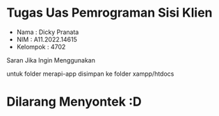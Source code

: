 # Tugas Uas Pemrograman Sisi Klien
- Nama : Dicky Pranata
- NIM  : A11.2022.14615
- Kelompok : 4702

Saran Jika Ingin Menggunakan

untuk folder merapi-app disimpan ke folder xampp/htdocs

# Dilarang Menyontek :D



